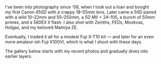 I've been into photography since '08, when I took out a loan and bought my first Canon 450D with a crappy 18–55mm lens. Later came a 50D paired with a wild 10–22mm and 55–250mm, a 5D MII + 24–105, a bunch of 50mm primes, and a 580EX II flash. I also shot with Zeniths, FEDs, Moskvas, Holgas, and my beloved Mamiya ZE.

Eventually, I traded it all for a modest Fuji X-T10 kit — and later for an even more amateur-ish Fuji X100VI, which is what I shoot with these days.

The gallery below starts with my recent photos and gradually dives into earlier layers.